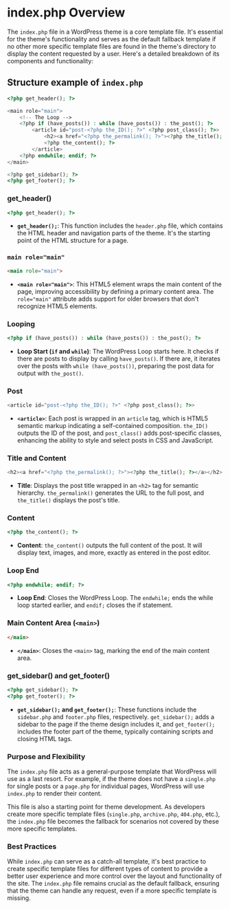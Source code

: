 # index.php Overview

The `index.php` file in a WordPress theme is a core template file. It's essential for the theme's functionality and serves as the default fallback template if no other more specific template files are found in the theme's directory to display the content requested by a user. Here's a detailed breakdown of its components and functionality:

## Structure example of `index.php`

```php
<?php get_header(); ?>

<main role="main">
    <!-- The Loop -->
    <?php if (have_posts()) : while (have_posts()) : the_post(); ?>
        <article id="post-<?php the_ID(); ?>" <?php post_class(); ?>>
            <h2><a href="<?php the_permalink(); ?>"><?php the_title(); ?></a></h2>
            <?php the_content(); ?>
        </article>
    <?php endwhile; endif; ?>
</main>

<?php get_sidebar(); ?>
<?php get_footer(); ?>
```

### get_header()

```php
<?php get_header(); ?>
```

- **`get_header();`**: This function includes the `header.php` file, which contains the HTML header and navigation parts of the theme. It's the starting point of the HTML structure for a page.

### `main role="main"`

```html
<main role="main">
```

- **`<main role="main">`**: This HTML5 element wraps the main content of the page, improving accessibility by defining a primary content area. The `role="main"` attribute adds support for older browsers that don't recognize HTML5 elements.

### Looping

```php
<?php if (have_posts()) : while (have_posts()) : the_post(); ?>
```

- **Loop Start (`if` and `while`)**: The WordPress Loop starts here. It checks if there are posts to display by calling `have_posts()`. If there are, it iterates over the posts with `while (have_posts())`, preparing the post data for output with `the_post()`.

### Post

```php
<article id="post-<?php the_ID(); ?>" <?php post_class(); ?>>
```

- **`<article>`**: Each post is wrapped in an `article` tag, which is HTML5 semantic markup indicating a self-contained composition. `the_ID()` outputs the ID of the post, and `post_class()` adds post-specific classes, enhancing the ability to style and select posts in CSS and JavaScript.

### Title and Content

```php
<h2><a href="<?php the_permalink(); ?>"><?php the_title(); ?></a></h2>
```

- **Title**: Displays the post title wrapped in an `<h2>` tag for semantic hierarchy. `the_permalink()` generates the URL to the full post, and `the_title()` displays the post's title.

### Content

```php
<?php the_content(); ?>
```

- **Content**: `the_content()` outputs the full content of the post. It will display text, images, and more, exactly as entered in the post editor.

### Loop End

```php
<?php endwhile; endif; ?>
```

- **Loop End**: Closes the WordPress Loop. The `endwhile;` ends the while loop started earlier, and `endif;` closes the if statement.

### Main Content Area (`<main>`)

```html
</main>
```

- **`</main>`**: Closes the `<main>` tag, marking the end of the main content area.

### get_sidebar() and get_footer()

```php
<?php get_sidebar(); ?>
<?php get_footer(); ?>
```

- **`get_sidebar();` and `get_footer();`**: These functions include the `sidebar.php` and `footer.php` files, respectively. `get_sidebar();` adds a sidebar to the page if the theme design includes it, and `get_footer();` includes the footer part of the theme, typically containing scripts and closing HTML tags.

### Purpose and Flexibility

The `index.php` file acts as a general-purpose template that WordPress will use as a last resort. For example, if the theme does not have a `single.php` for single posts or a `page.php` for individual pages, WordPress will use `index.php` to render their content.

This file is also a starting point for theme development. As developers create more specific template files (`single.php`, `archive.php`, `404.php`, etc.), the `index.php` file becomes the fallback for scenarios not covered by these more specific templates.

### Best Practices

While `index.php` can serve as a catch-all template, it's best practice to create specific template files for different types of content to provide a better user experience and more control over the layout and functionality of the site. The `index.php` file remains crucial as the default fallback, ensuring that the theme can handle any request, even if a more specific template is missing.
